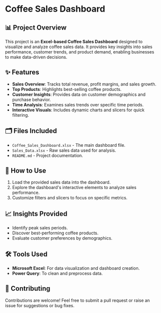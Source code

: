 # Coffee Sales Dashboard

## 📊 Project Overview  
This project is an **Excel-based Coffee Sales Dashboard** designed to visualize and analyze coffee sales data. It provides key insights into sales performance, customer trends, and product demand, enabling businesses to make data-driven decisions.

## ✨ Features  
- **Sales Overview**: Tracks total revenue, profit margins, and sales growth.  
- **Top Products**: Highlights best-selling coffee products.  
- **Customer Insights**: Provides data on customer demographics and purchase behavior.  
- **Time Analysis**: Examines sales trends over specific time periods.  
- **Interactive Visuals**: Includes dynamic charts and slicers for quick filtering.  

## 🗂️ Files Included  
- `Coffee_Sales_Dashboard.xlsx` - The main dashboard file.  
- `Sales_Data.xlsx` - Raw sales data used for analysis.  
- `README.md` - Project documentation.  

## 🚀 How to Use  
1. Load the provided sales data into the dashboard.  
2. Explore the dashboard's interactive elements to analyze sales performance.  
3. Customize filters and slicers to focus on specific metrics.  

## 📈 Insights Provided  
- Identify peak sales periods.  
- Discover best-performing coffee products.  
- Evaluate customer preferences by demographics.  

## 🛠️ Tools Used  
- **Microsoft Excel**: For data visualization and dashboard creation.  
- **Power Query**: To clean and preprocess data.  

## 🤝 Contributing  
Contributions are welcome! Feel free to submit a pull request or raise an issue for suggestions or bug fixes.  
